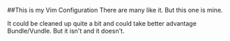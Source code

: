 ##This is my Vim Configuration
There are many like it. But this one is mine.


It could be cleaned up quite a bit and could take better advantage Bundle/Vundle. 
But it isn't and it doesn't.
